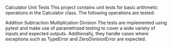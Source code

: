 Calculator Unit Tests
This project contains unit tests for basic arithmetic operations in the Calculator class. The following operations are tested:

Addition
Subtraction
Multiplication
Division
The tests are implemented using pytest and make use of parametrized testing to cover a wide variety of inputs and expected outputs. Additionally, they handle cases where exceptions such as TypeError and ZeroDivisionError are expected.
